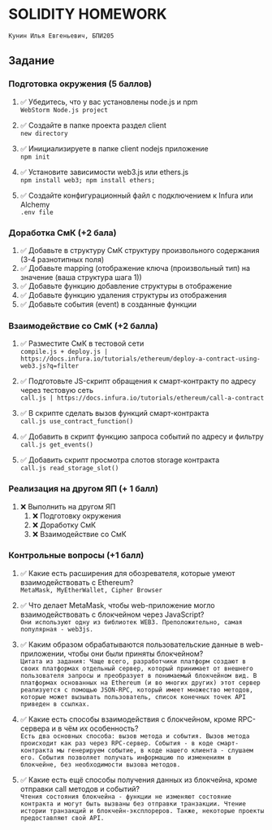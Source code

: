 # SOLIDITY HOMEWORK
`Кунин Илья Евгеньевич, БПИ205`

## Задание
### Подготовка окружения (5 баллов)
1. ✅ Убедитесь, что у вас установлены node.js и npm <br>
`WebStorm Node.js project`

2. ✅ Создайте в папке проекта раздел client <br>
`new directory`

3. ✅ Инициализируете в папке client nodejs приложение <br>
`npm init`

4. ✅ Установите зависимости web3.js или ethers.js <br>
`npm install web3; npm install ethers;`

5. ✅ Создайте конфигурационный файл с подключением к Infura или Alchemy <br>
`.env file`

### Доработка СмК (+2 бала)
1. ✅ Добавьте в структуру СмК структуру произвольного содержания (3-4 разнотипных поля)
2. ✅ Добавьте mapping (отображение ключа (произвольный тип) на значение (ваша структура шага 1))
3. ✅ Добавьте функцию добавление структуры в отображение 
4. ✅ Добавьте функцию удаления структуры из отображения 
5. ✅ Добавьте события (event) в созданные функции

### Взаимодействие со СмК (+2 балла)
1. ✅ Разместите СмК в тестовой сети<br>
`compile.js + deploy.js | https://docs.infura.io/tutorials/ethereum/deploy-a-contract-using-web3.js?q=filter`

2. ✅ Подготовьте JS-скрипт обращения к смарт-контракту по адресу через тестовую сеть <br>
`call.js | https://docs.infura.io/tutorials/ethereum/call-a-contract`

3. ✅ В скрипте сделать вызов функций смарт-контракта <br>
`call.js use_contract_function()`

4. ✅ Добавить в скрипт функцию запроса событий по адресу и фильтру <br>
`call.js get_events()`

5. ✅ Добавить скрипт просмотра слотов storage контракта <br>
`call.js read_storage_slot()`

### Реализация на другом ЯП (+ 1 балл)
1. ❌ Выполнить на другом ЯП 
   1. ❌ Подготовку окружения 
   2. ❌ Доработку СмК 
   3. ❌ Взаимодействие со СмК

### Контрольные вопросы (+1 балл)
1.	✅ Какие есть расширения для обозревателя, которые умеют взаимодействовать с Ethereum? <br>
`MetaMask, MyEtherWallet, Cipher Browser`

2.	✅ Что делает MetaMask, чтобы web-приложение могло взаимодействовать с блокчейном через JavaScript? <br>
`Они используют одну из библиотек WEB3. Преположительно, самая популярная - web3js.`

3.	✅ Каким образом обрабатываются пользовательские данные в web-приложении, чтобы они были приняты блокчейном? <br>
`Цитата из задания: Чаще всего, разработчики платформ создают в своих платформах отдельный сервер, который принимает от внешнего пользователя запросы и преобразует в понимаемый блокчейном вид. В платформах основанных на Ethereum (и во многих других) этот сервер реализуется с помощью JSON-RPC, который имеет множество методов, которые может вызывать пользователь, список конечных точек API приведен в ссылках.`

4.	✅ Какие есть способы взаимодействия с блокчейном, кроме RPC-сервера и в чём их особенность? <br>
`Есть два основных способа: вызов метода и события. Вызов метода происходит как раз через RPС-сервер. События - в коде смарт-контракта мы генерируем событие, в коде нашего клиента - слушаем его. События позволяет получать информацию по изменениям в блокчейне, без необходимости вызова методов.`

5.	✅ Какие есть ещё способы получения данных из блокчейна, кроме отправки call методов и событий? <br>
`Чтения состояния блокчейна - функции не изменяют состояние контракта и могут быть вызваны без отправки транзакции. Чтение истории транзакций и блокчейн-эксплореров. Также, некоторые проекты предоставляют свой API.`
